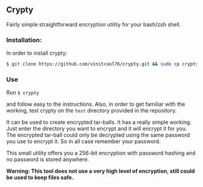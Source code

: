 
## Crypty

Fairly simple straightforward encryption utility for your bash/zsh shell.

### Installation:

In order to install crypty:

```bash
$ git clone https://github.com/vinitcool76/crypty.git && sudo cp crypty/crypty.sh ~/bin/crypty && sudo chmod u+x ~/bin/crypty
```
### Use

Run
`$ crypty`

and follow easy to the instructions.
Also, in order to get familiar with the working, test crypty on the 
`test` directory provided in the repository.

It can be used to create encrypted tar-balls. It has a really simple working. Just enter the directory you want to encrypt and it will encrypt it for you. The encrypted tar-ball could only be decrypted using the same password you use to encrypt it. So in all case remember your password.

This small utility offers you a 256-bit encryption with password hashing and no password is stored anywhere.

**Warning: This tool does not use a very high level of encryption, still could be used to keep files safe.**




